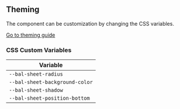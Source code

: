 ## Theming

The component can be customization by changing the CSS variables.

<a class="sb-unstyled button is-primary" href="../?path=/docs/development-theming--page">Go to theming guide</a>

<!-- START: human documentation -->



<!-- END: human documentation -->

### CSS Custom Variables​

| Variable                       |
| ------------------------------ |
| `--bal-sheet-radius`           |
| `--bal-sheet-background-color` |
| `--bal-sheet-shadow`           |
| `--bal-sheet-position-bottom`  |
